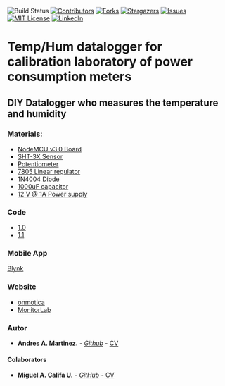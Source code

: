 <!-- PROJECT SHIELDS -->
<!--
*** I'm using markdown "reference style" links for readability.
*** Reference links are enclosed in brackets [ ] instead of parentheses ( ).
*** See the bottom of this document for the declaration of the reference variables
*** for contributors-url, forks-url, etc. This is an optional, concise syntax you may use.
*** https://www.markdownguide.org/basic-syntax/#reference-style-links
-->
![Build Status][build-url]
[![Contributors][contributors-shield]][contributors-url]
[![Forks][forks-shield]][forks-url]
[![Stargazers][stars-shield]][stars-url]
[![Issues][issues-shield]][issues-url]
[![MIT License][license-shield]][license-url]
[![LinkedIn][linkedin-shield]][linkedin-url]

# Temp/Hum datalogger for calibration laboratory of power consumption meters

## DIY Datalogger who measures the temperature and humidity
### Materials:

* [NodeMCU v3.0 Board](https://www.vistronica.com/#q=esp8266&from_user=&page=0&refinements=%5B%5D&numerics_refinements=%7B%7D&index_name=%22prestashop2_all_es%22)
* [SHT-3X Sensor](https://articulo.mercadolibre.com.co/MCO-464853642-sensor-de-temperatura-y-humedad-sht31-_JM#position=1&type=item&tracking_id=96a17094-2466-492b-b722-5ff3f8c268c8)
* [Potentiometer](https://www.vistronica.com/componentes-pasivos/resistencias/kit-de-60-potenciometros-trimmer-rm065-detail.html)
* [7805 Linear regulator](https://www.vistronica.com/componentes-activos/regulador-5v-7805-detail.html)
* [1N4004 Diode](https://www.vistronica.com/componentes-activos/diodos/diodo-rectificador-de-proposito-general-1n5399-detail.html)
* [1000uF capacitor](https://www.vistronica.com/componentes-pasivos/capacitores/capacitor-electrolitico-de-aluminio-10000uf-25v-18x35-mm-detail.html)
* [12 V @ 1A Power supply](https://www.vistronica.com/fuente-de-voltaje/adaptadores/fuente-de-voltaje-dc-de-12v-a-3a-detail.html)

### Code
* [1.0](https://github.com/miguel5612/ML_TemperatureAnalisys_CENS/tree/master/1.0.MONITOR)
* [1.1](https://github.com/miguel5612/ML_TemperatureAnalisys_CENS/tree/master/1.1.MONITOR)

### Mobile App

[Blynk](https://github.com/blynkkk/blynk-library/blob/master/)

### Website

* [onmotica](www.onmotica.com)
* [MonitorLab](monitorlab.team)

### Autor

* **Andres A. Martinez.** - [*Github*](https://github.com/andresmacsi) - [CV](https://www.linkedin.com/in/andr%C3%A9s-acevedo-mart%C3%ADnez-73ab35185/?originalSubdomain=co)

#### Colaborators

* **Miguel A. Califa U.** - [*GitHub*](https://github.com/miguel5612) - [CV](https://scienti.colciencias.gov.co/cvlac/visualizador/generarCurriculoCv.do?cod_rh=0000050477)



<!-- MARKDOWN LINKS & IMAGES -->
<!-- https://www.markdownguide.org/basic-syntax/#reference-style-links -->
[contributors-shield]: https://img.shields.io/github/contributors/miguel5612/ML_TemperatureAnalisys_CENS.svg?style=flat-square
[contributors-url]: https://github.com/miguel5612/ML_TemperatureAnalisys_CENS/graphs/contributors
[forks-shield]: https://img.shields.io/github/forks/miguel5612/ML_TemperatureAnalisys_CENS.svg?style=flat-square
[forks-url]: https://github.com/miguel5612/MQSensorsLib/network/members
[stars-shield]: https://img.shields.io/github/stars/miguel5612/MQSensorsLib.svg?style=flat-square
[stars-url]: https://github.com/miguel5612/MQSensorsLib/stargazers
[issues-shield]: https://img.shields.io/github/issues/miguel5612/MQSensorsLib.svg?style=flat-square
[issues-url]: https://github.com/miguel5612/MQSensorsLib/issues
[license-shield]: https://img.shields.io/github/license/miguel5612/MQSensorsLib.svg?style=flat-square
[license-url]: https://github.com/miguel5612/MQSensorsLib/blob/master/LICENSE.txt
[linkedin-shield]: https://img.shields.io/badge/-LinkedIn-black.svg?style=flat-square&logo=linkedin&colorB=555
[build-url]: https://travis-ci.org/dwyl/esta.svg?branch=master
[linkedin-url]: https://www.linkedin.com/in/miguel5612
[product-screenshot]: images/screenshot.png

